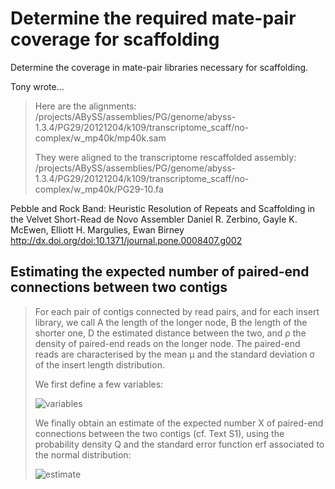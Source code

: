 Determine the required mate-pair coverage for scaffolding
================================================================================

Determine the coverage in mate-pair libraries necessary for
scaffolding.

Tony wrote...
> Here are the alignments:
> /projects/ABySS/assemblies/PG/genome/abyss-1.3.4/PG29/20121204/k109/transcriptome_scaff/no-complex/w_mp40k/mp40k.sam
>
> They were aligned to the transcriptome rescaffolded assembly:
> /projects/ABySS/assemblies/PG/genome/abyss-1.3.4/PG29/20121204/k109/transcriptome_scaff/no-complex/w_mp40k/PG29-10.fa

Pebble and Rock Band: Heuristic Resolution of Repeats and Scaffolding in the Velvet Short-Read de Novo Assembler
Daniel R. Zerbino, Gayle K. McEwen, Elliott H. Margulies, Ewan Birney
http://dx.doi.org/doi:10.1371/journal.pone.0008407.g002

## Estimating the expected number of paired-end connections between two contigs

> For each pair of contigs connected by read pairs, and for each
> insert library, we call A the length of the longer node, B the
> length of the shorter one, D the estimated distance between the two,
> and ρ the density of paired-end reads on the longer node. The
> paired-end reads are characterised by the mean μ and the standard
> deviation σ of the insert length distribution.
>
> We first define a few variables:
>
> ![variables](http://www.plosone.org/article/fetchObject.action?uri=info:doi/10.1371/journal.pone.0008407.e001&representation=PNG)
>
> We finally obtain an estimate of the expected number X of paired-end
> connections between the two contigs (cf. Text S1), using the
> probability density Q and the standard error function erf associated
> to the normal distribution:
>
> ![estimate](http://www.plosone.org/article/fetchObject.action?uri=info:doi/10.1371/journal.pone.0008407.e002&representation=PNG)
